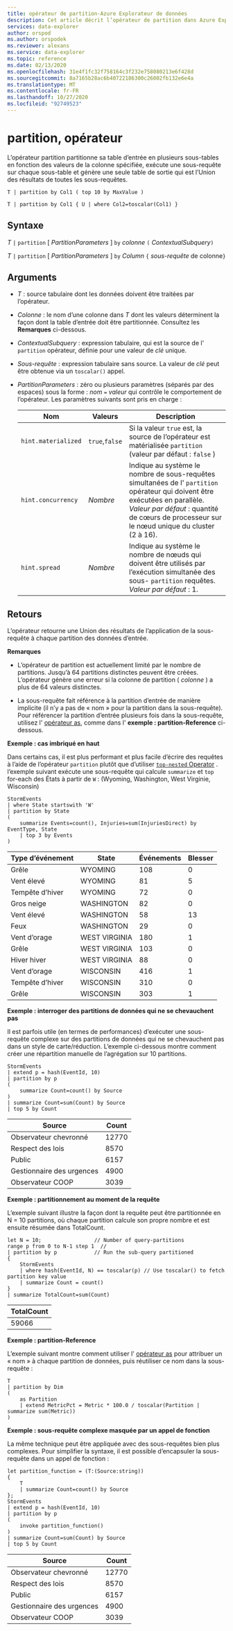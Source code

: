```yaml
---
title: opérateur de partition-Azure Explorateur de données
description: Cet article décrit l’opérateur de partition dans Azure Explorateur de données.
services: data-explorer
author: orspod
ms.author: orspodek
ms.reviewer: alexans
ms.service: data-explorer
ms.topic: reference
ms.date: 02/13/2020
ms.openlocfilehash: 31e4f1fc32f758164c3f232e758080213e6f428d
ms.sourcegitcommit: 8a7165b28ac6b40722186300c26002fb132e6e4a
ms.translationtype: MT
ms.contentlocale: fr-FR
ms.lasthandoff: 10/27/2020
ms.locfileid: "92749523"
---
```

# <a name="partition-operator"></a>partition, opérateur

L’opérateur partition partitionne sa table d’entrée en plusieurs sous-tables en fonction des valeurs de la colonne spécifiée, exécute une sous-requête sur chaque sous-table et génère une seule table de sortie qui est l’Union des résultats de toutes les sous-requêtes. 

```kusto
T | partition by Col1 ( top 10 by MaxValue )

T | partition by Col1 { U | where Col2=toscalar(Col1) }
```

## <a name="syntax"></a>Syntaxe

*T* `|` `partition` [ *PartitionParameters* ] `by` *colonne* `(` *ContextualSubquery*`)`

*T* `|` `partition` [ *PartitionParameters* ] `by` *Column* `{` *sous-requête* de colonne`}`

## <a name="arguments"></a>Arguments

* *T* : source tabulaire dont les données doivent être traitées par l’opérateur.

* *Colonne* : le nom d’une colonne dans *T* dont les valeurs déterminent la façon dont la table d’entrée doit être partitionnée. Consultez les **Remarques** ci-dessous.

* *ContextualSubquery* : expression tabulaire, qui est la source de l' `partition` opérateur, définie pour une valeur de *clé* unique.

* *Sous-requête* : expression tabulaire sans source. La valeur de *clé* peut être obtenue via un `toscalar()` appel.

* *PartitionParameters* : zéro ou plusieurs paramètres (séparés par des espaces) sous la forme : *nom* `=` *valeur* qui contrôle le comportement de l’opérateur. Les paramètres suivants sont pris en charge :

  |Nom               |Valeurs         |Description|
  |-------------------|---------------|-----------|
  |`hint.materialized`|`true`,`false` |Si la valeur `true` est, la source de l’opérateur est matérialisée `partition` (valeur par défaut : `false` )|
  |`hint.concurrency`|*Nombre*|Indique au système le nombre de sous-requêtes simultanées de l' `partition` opérateur qui doivent être exécutées en parallèle. *Valeur par défaut* : quantité de cœurs de processeur sur le nœud unique du cluster (2 à 16).|
  |`hint.spread`|*Nombre*|Indique au système le nombre de nœuds qui doivent être utilisés par l’exécution simultanée des sous- `partition` requêtes. *Valeur par défaut* : 1.|

## <a name="returns"></a>Retours

L’opérateur retourne une Union des résultats de l’application de la sous-requête à chaque partition des données d’entrée.

**Remarques**

* L’opérateur de partition est actuellement limité par le nombre de partitions.
  Jusqu’à 64 partitions distinctes peuvent être créées.
  L’opérateur génère une erreur si la colonne de partition ( *colonne* ) a plus de 64 valeurs distinctes.

* La sous-requête fait référence à la partition d’entrée de manière implicite (il n’y a pas de « nom » pour la partition dans la sous-requête). Pour référencer la partition d’entrée plusieurs fois dans la sous-requête, utilisez l' [opérateur as](asoperator.md), comme dans l' **exemple : partition-Reference** ci-dessous.

**Exemple : cas imbriqué en haut**

Dans certains cas, il est plus performant et plus facile d’écrire des requêtes à l’aide de l’opérateur `partition` plutôt que d’utiliser [ `top-nested` Operator](topnestedoperator.md) . l’exemple suivant exécute une sous-requête qui calcule `summarize` et `top` for-each des États à partir de `W` : (Wyoming, Washington, West Virginie, Wisconsin)

<!-- csl: https://help.kusto.windows.net:443/Samples -->
```kusto
StormEvents
| where State startswith 'W'
| partition by State 
(
    summarize Events=count(), Injuries=sum(InjuriesDirect) by EventType, State
    | top 3 by Events 
) 

```
|Type d’événement|State|Événements|Blesser|
|---|---|---|---|
|Grêle|WYOMING|108|0|
|Vent élevé|WYOMING|81|5|
|Tempête d’hiver|WYOMING|72|0|
|Gros neige|WASHINGTON|82|0|
|Vent élevé|WASHINGTON|58|13|
|Feux|WASHINGTON|29|0|
|Vent d’orage|WEST VIRGINIA|180|1|
|Grêle|WEST VIRGINIA|103|0|
|Hiver hiver|WEST VIRGINIA|88|0|
|Vent d’orage|WISCONSIN|416|1|
|Tempête d’hiver|WISCONSIN|310|0|
|Grêle|WISCONSIN|303|1|

**Exemple : interroger des partitions de données qui ne se chevauchent pas**

Il est parfois utile (en termes de performances) d’exécuter une sous-requête complexe sur des partitions de données qui ne se chevauchent pas dans un style de carte/réduction. L’exemple ci-dessous montre comment créer une répartition manuelle de l’agrégation sur 10 partitions.

<!-- csl: https://help.kusto.windows.net:443/Samples -->
```kusto
StormEvents
| extend p = hash(EventId, 10)
| partition by p
(
    summarize Count=count() by Source 
)
| summarize Count=sum(Count) by Source
| top 5 by Count
```

|Source|Count|
|---|---|
|Observateur chevronné|12770|
|Respect des lois|8570|
|Public|6157|
|Gestionnaire des urgences|4900|
|Observateur COOP|3039|

**Exemple : partitionnement au moment de la requête**

L’exemple suivant illustre la façon dont la requête peut être partitionnée en N = 10 partitions, où chaque partition calcule son propre nombre et est ensuite résumée dans TotalCount.

<!-- csl: https://help.kusto.windows.net/Samples -->
```kusto
let N = 10;                 // Number of query-partitions
range p from 0 to N-1 step 1  // 
| partition by p            // Run the sub-query partitioned 
{
    StormEvents 
    | where hash(EventId, N) == toscalar(p) // Use toscalar() to fetch partition key value
    | summarize Count = count()
}
| summarize TotalCount=sum(Count) 
```

|TotalCount|
|---|
|59066|


**Exemple : partition-Reference**

L’exemple suivant montre comment utiliser l' [opérateur as](asoperator.md) pour attribuer un « nom » à chaque partition de données, puis réutiliser ce nom dans la sous-requête :

```kusto
T
| partition by Dim
(
    as Partition
    | extend MetricPct = Metric * 100.0 / toscalar(Partition | summarize sum(Metric))
)
```

**Exemple : sous-requête complexe masquée par un appel de fonction**

La même technique peut être appliquée avec des sous-requêtes bien plus complexes. Pour simplifier la syntaxe, il est possible d’encapsuler la sous-requête dans un appel de fonction :

<!-- csl: https://help.kusto.windows.net:443/Samples -->
```kusto
let partition_function = (T:(Source:string)) 
{
    T
    | summarize Count=count() by Source
};
StormEvents
| extend p = hash(EventId, 10)
| partition by p
(
    invoke partition_function()
)
| summarize Count=sum(Count) by Source
| top 5 by Count
```

|Source|Count|
|---|---|
|Observateur chevronné|12770|
|Respect des lois|8570|
|Public|6157|
|Gestionnaire des urgences|4900|
|Observateur COOP|3039|
